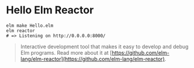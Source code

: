 # Hello Elm Reactor

```
elm make Hello.elm
elm reactor
# => Listening on http://0.0.0.0:8000/
```

> Interactive development tool that makes it easy to develop and debug Elm programs. Read more about it at [https://github.com/elm-lang/elm-reactor](https://github.com/elm-lang/elm-reactor).
